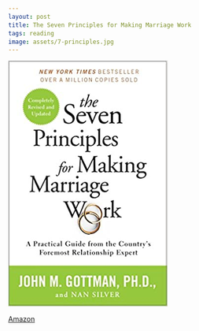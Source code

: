 ```yaml
---
layout: post
title: The Seven Principles for Making Marriage Work
tags: reading
image: assets/7-principles.jpg
---
```

![seven-principles](assets/7-principles.jpg)

[Amazon](https://www.amazon.com/Seven-Principles-Making-Marriage-Work/dp/0553447718/ref=sr_1_1?dchild=1&keywords=seven+principles+marriage&qid=1625882647&sr=8-1)
